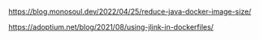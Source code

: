 https://blog.monosoul.dev/2022/04/25/reduce-java-docker-image-size/

https://adoptium.net/blog/2021/08/using-jlink-in-dockerfiles/